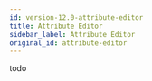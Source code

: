 ```yaml
---
id: version-12.0-attribute-editor
title: Attribute Editor
sidebar_label: Attribute Editor
original_id: attribute-editor
---
```


todo
